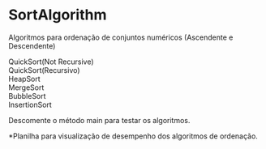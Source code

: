 # SortAlgorithm
Algoritmos para ordenação de conjuntos numéricos (Ascendente e Descendente) 

QuickSort(Not Recursive)</br>
QuickSort(Recursivo)</br>
HeapSort</br>
MergeSort</br>
BubbleSort</br>
InsertionSort</br>

Descomente o método main para testar os algoritmos.

*Planilha para visualização de desempenho dos algoritmos de ordenação.
